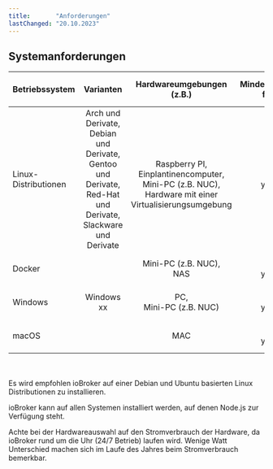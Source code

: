 ```yaml
---
title:       "Anforderungen"
lastChanged: "20.10.2023"
---
```



## Systemanforderungen
| Betriebssystem | Varianten | Hardwareumgebungen (z.B.) | Mindestanforderungen für ioBroker | Empfohlene Ressourcen für ioBroker 
|---|:---------:|:---------:|:---------:|:---------:|
Linux-Distributionen | Arch und Derivate, <br>Debian und Derivate, <br> Gentoo und Derivate, <br> Red-Hat und Derivate, <br> Slackware und Derivate | <br> Raspberry PI, <br> Einplantinencomputer, <br> Mini-PC (z.B. NUC), <br> Hardware mit einer Virtualisierungsumgebung | 2 GB RAM <br> y GByte HDD | >= 4 GB RAM <br> y GByte HDD
Docker | | Mini-PC (z.B. NUC), <br> NAS <br> | x GB RAM <br> y GByte HDD | x GB RAM <br> y GByte HDD
Windows | Windows xx | PC, <br> Mini-PC (z.B. NUC)| x GB RAM <br> y GByte HDD | x GB RAM <br> y GByte HDD
macOS | | MAC |x GB RAM <br> y GByte HDD | x GB RAM <br> y GByte HDD

<br>
<br>
Es wird empfohlen ioBroker auf einer Debian und Ubuntu basierten Linux Distributionen zu installieren.

ioBroker kann auf allen Systemen installiert werden, auf denen Node.js zur Verfügung steht.

Achte bei der Hardwareauswahl auf den Stromverbrauch der Hardware, da ioBroker rund um die Uhr (24/7 Betrieb) laufen wird. Wenige Watt Unterschied machen sich im Laufe des Jahres beim Stromverbrauch bemerkbar.
